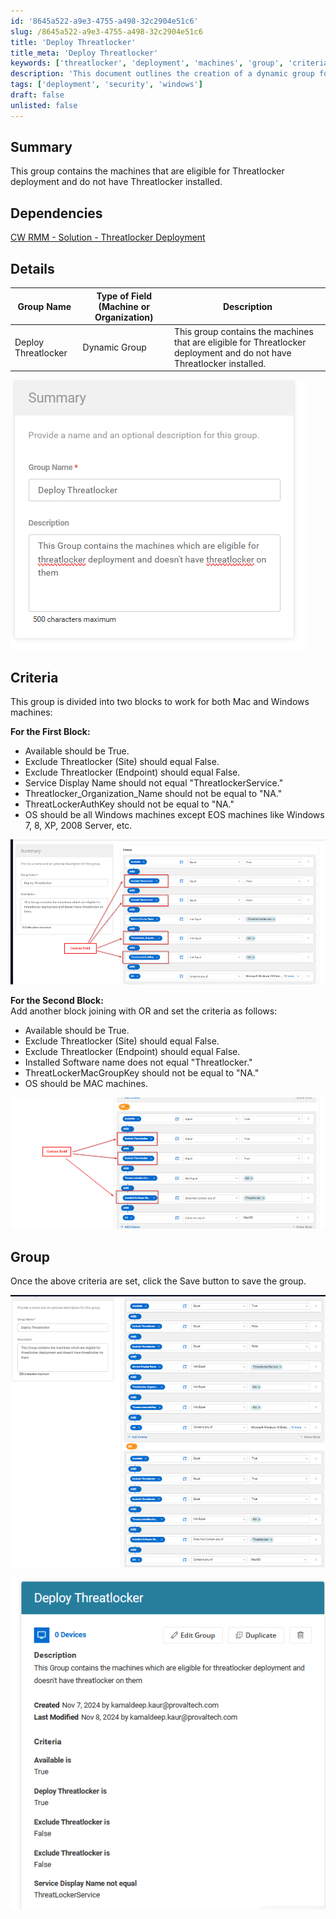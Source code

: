 ```yaml
---
id: '8645a522-a9e3-4755-a498-32c2904e51c6'
slug: /8645a522-a9e3-4755-a498-32c2904e51c6
title: 'Deploy Threatlocker'
title_meta: 'Deploy Threatlocker'
keywords: ['threatlocker', 'deployment', 'machines', 'group', 'criteria']
description: 'This document outlines the creation of a dynamic group for machines eligible for Threatlocker deployment that do not currently have Threatlocker installed. It details the criteria for both Windows and Mac systems, ensuring proper identification and grouping for deployment.'
tags: ['deployment', 'security', 'windows']
draft: false
unlisted: false
---
```


## Summary

This group contains the machines that are eligible for Threatlocker deployment and do not have Threatlocker installed.

## Dependencies

[CW RMM - Solution - Threatlocker Deployment](<../../solutions/Threatlocker Deployment.md>)

## Details

| Group Name          | Type of Field (Machine or Organization) | Description                                                                 |
|---------------------|-----------------------------------------|-----------------------------------------------------------------------------|
| Deploy Threatlocker | Dynamic Group                          | This group contains the machines that are eligible for Threatlocker deployment and do not have Threatlocker installed. |

![Image](../../../static/img/Deploy-Threatlocker/image_1.png)

## Criteria

This group is divided into two blocks to work for both Mac and Windows machines:

**For the First Block:**

- Available should be True.
- Exclude Threatlocker (Site) should equal False.
- Exclude Threatlocker (Endpoint) should equal False.
- Service Display Name should not equal "ThreatlockerService."
- Threatlocker_Organization_Name should not be equal to "NA."
- ThreatLockerAuthKey should not be equal to "NA."
- OS should be all Windows machines except EOS machines like Windows 7, 8, XP, 2008 Server, etc.

![Image](../../../static/img/Deploy-Threatlocker/image_2.png)

**For the Second Block:**  
Add another block joining with OR and set the criteria as follows:

- Available should be True.
- Exclude Threatlocker (Site) should equal False.
- Exclude Threatlocker (Endpoint) should equal False.
- Installed Software name does not equal "Threatlocker."
- ThreatLockerMacGroupKey should not be equal to "NA."
- OS should be MAC machines.

![Image](../../../static/img/Deploy-Threatlocker/image_3.png)

## Group

Once the above criteria are set, click the Save button to save the group.

![Image](../../../static/img/Deploy-Threatlocker/image_4.png)

![Image](../../../static/img/Deploy-Threatlocker/image_5.png)



